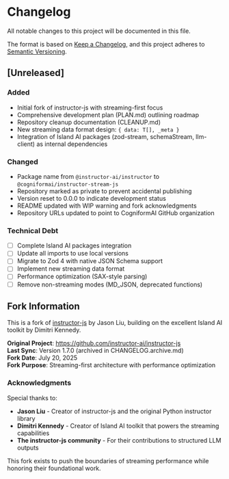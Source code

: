 # Changelog

All notable changes to this project will be documented in this file.

The format is based on [Keep a Changelog](https://keepachangelog.com/en/1.0.0/),
and this project adheres to [Semantic Versioning](https://semver.org/spec/v2.0.0.html).

## [Unreleased]

### Added
- Initial fork of instructor-js with streaming-first focus
- Comprehensive development plan (PLAN.md) outlining roadmap
- Repository cleanup documentation (CLEANUP.md)
- New streaming data format design: `{ data: T[], _meta }`
- Integration of Island AI packages (zod-stream, schemaStream, llm-client) as internal dependencies

### Changed
- Package name from `@instructor-ai/instructor` to `@cogniformai/instructor-stream-js`
- Repository marked as private to prevent accidental publishing
- Version reset to 0.0.0 to indicate development status
- README updated with WIP warning and fork acknowledgments
- Repository URLs updated to point to CogniformAI GitHub organization

### Technical Debt
- [ ] Complete Island AI packages integration
- [ ] Update all imports to use local versions
- [ ] Migrate to Zod 4 with native JSON Schema support
- [ ] Implement new streaming data format
- [ ] Performance optimization (SAX-style parsing)
- [ ] Remove non-streaming modes (MD_JSON, deprecated functions)

## Fork Information

This is a fork of [instructor-js](https://github.com/instructor-ai/instructor-js) by Jason Liu, building on the excellent Island AI toolkit by Dimitri Kennedy. 

**Original Project**: https://github.com/instructor-ai/instructor-js  
**Last Sync**: Version 1.7.0 (archived in CHANGELOG.archive.md)  
**Fork Date**: July 20, 2025  
**Fork Purpose**: Streaming-first architecture with performance optimization

### Acknowledgments

Special thanks to:
- **Jason Liu** - Creator of instructor-js and the original Python instructor library
- **Dimitri Kennedy** - Creator of Island AI toolkit that powers the streaming capabilities
- **The instructor-js community** - For their contributions to structured LLM outputs

This fork exists to push the boundaries of streaming performance while honoring their foundational work.
